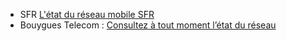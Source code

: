 - SFR [L'état du réseau mobile SFR](https://assistance.sfr.fr/form/incidents/reseau-mobile.html)
- Bouygues Telecom : [Consultez à tout moment l’état du réseau](https://www.assistance.bouyguestelecom.fr/vfp053_meteo)